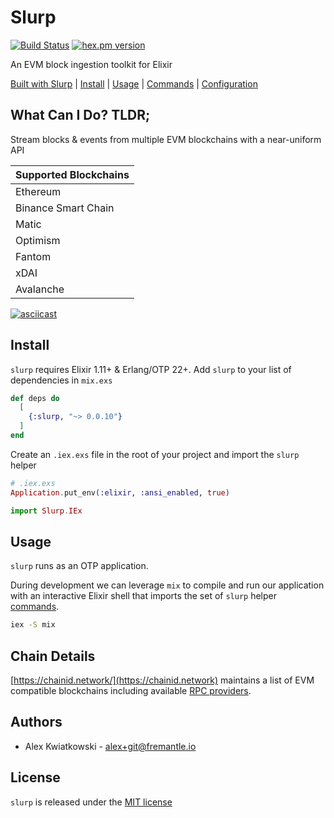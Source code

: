 # Slurp

[![Build Status](https://github.com/fremantle-industries/slurp/workflows/test/badge.svg?branch=main)](https://github.com/fremantle-industries/slurp/actions?query=workflow%3Atest)
[![hex.pm version](https://img.shields.io/hexpm/v/slurp.svg?style=flat)](https://hex.pm/packages/slurp)

An EVM block ingestion toolkit for Elixir

[Built with Slurp](./docs/BUILT_WITH_SLURP.md) | [Install](#install) | [Usage](#usage) | [Commands](./docs/COMMANDS.md) | [Configuration](./docs/CONFIGURATION.md)

## What Can I Do? TLDR;

Stream blocks & events from multiple EVM blockchains with a near-uniform API

| Supported Blockchains |
| --------------------- |
| Ethereum              |
| Binance Smart Chain   |
| Matic                 |
| Optimism              |
| Fantom                |
| xDAI                  |
| Avalanche             |

[![asciicast](https://asciinema.org/a/382198.svg)](https://asciinema.org/a/382198)

## Install

`slurp` requires Elixir 1.11+ & Erlang/OTP 22+. Add `slurp` to your list of dependencies in `mix.exs`

```elixir
def deps do
  [
    {:slurp, "~> 0.0.10"}
  ]
end
```

Create an `.iex.exs` file in the root of your project and import the `slurp` helper

```elixir
# .iex.exs
Application.put_env(:elixir, :ansi_enabled, true)

import Slurp.IEx
```

## Usage

`slurp` runs as an OTP application.

During development we can leverage `mix` to compile and run our application with an
interactive Elixir shell that imports the set of `slurp` helper [commands](./docs/COMMANDS.md).

```bash
iex -S mix
```

## Chain Details

[https://chainid.network/](https://chainid.network) maintains a list of EVM compatible blockchains including available [RPC providers](https://chainid.network/chains.json).

## Authors

- Alex Kwiatkowski - alex+git@fremantle.io

## License

`slurp` is released under the [MIT license](./LICENSE.md)
